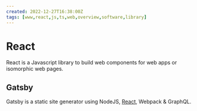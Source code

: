 ```yaml
---
created: 2022-12-27T16:38:00Z
tags: [www,react,js,ts,web,overview,software,library]
---
```


# React

React is a Javascript library to build web components for
web apps or isomorphic web pages.

## Gatsby

<!-- TODO: Add note links to this section -->
Gatsby is a static site generator using NodeJS,
[React](./react.md), Webpack & GraphQL.


